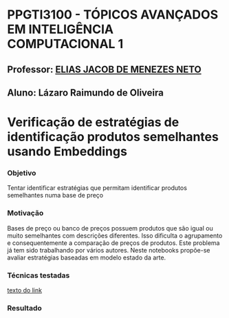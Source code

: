 # PPGTI3100 - TÓPICOS AVANÇADOS EM INTELIGÊNCIA COMPUTACIONAL 1
## Professor: [ELIAS JACOB DE MENEZES NETO](http://www.docente.ufrn.br/elias.jacob)
## Aluno: Lázaro Raimundo de Oliveira


# Verificação de estratégias de identificação produtos semelhantes usando Embeddings 

### Objetivo

Tentar identificar estratégias que permitam identificar produtos semelhantes numa base de preço 

### Motivação

Bases de preço ou banco de preços possuem produtos que são igual ou muito semelhantes com descrições diferentes. Isso dificulta o agrupamento e consequentemente a comparação de preços de produtos. Este problema já tem sido trabalhando por vários autores. Neste notebooks propõe-se avaliar estratégias baseadas em modelo estado da arte. 

### Técnicas testadas


[texto do link](https://colab.research.google.com/drive/1d19Elb6_lA-lhci3OJTlZneNPD_BWdne?usp=sharing)


### Resultado

